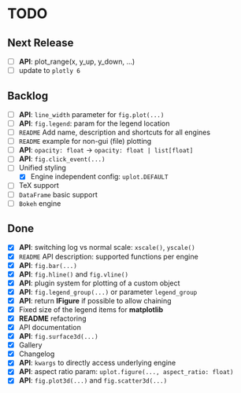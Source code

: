 # TODO

## Next Release

- [ ] **API**: plot_range(x, y_up, y_down, ...)
- [ ] update to `plotly 6`

## Backlog
- [ ] **API**: `line_width` parameter for `fig.plot(...)`
- [ ] **API**: `fig.legend`: param for the legend location
- [ ] `README` Add name, description and shortcuts for all engines
- [ ] `README` example for non-gui (file) plotting
- [ ] **API**: `opacity: float` -> `opacity: float | list[float]`
- [ ] **API**: `fig.click_event(...)`
- [ ] Unified styling
  - [x] Engine independent config: `uplot.DEFAULT`
- [ ] TeX support
- [ ] `DataFrame` basic support
- [ ] `Bokeh` engine

## Done

- [x] **API**: switching log vs normal scale: `xscale()`, `yscale()`
- [x] `README` API description: supported functions per engine
- [x] **API**: `fig.bar(...)`
- [x] **API**: `fig.hline()` and `fig.vline()`
- [x] **API**: plugin system for plotting of a custom object
- [x] **API**: `fig.legend_group(...)` or parameter `legend_group`
- [x] **API**: return **IFigure** if possible to allow chaining
- [x] Fixed size of the legend items for **matplotlib**
- [x] **README** refactoring
- [x] API documentation
- [x] **API**: `fig.surface3d(...)`
- [x] Gallery
- [x] Changelog
- [x] **API**: `kwargs` to directly access underlying engine
- [x] **API**: aspect ratio param: `uplot.figure(..., aspect_ratio: float)`
- [x] **API**: `fig.plot3d(...)` and `fig.scatter3d(...)`
